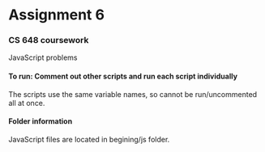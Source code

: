 # Assignment 6

### CS 648 coursework
JavaScript problems

#### To run: Comment out other scripts and run each script individually
The scripts use the same variable names, so cannot be run/uncommented all at once.

#### Folder information
JavaScript files are located in begining/js folder.  
